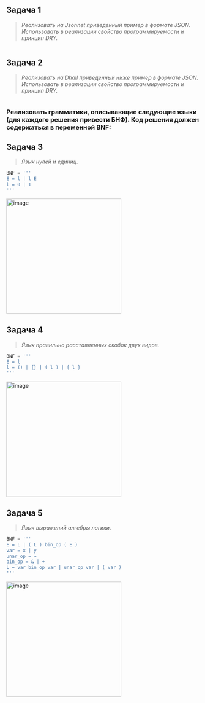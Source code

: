 ## Задача 1
> _Реализовать на Jsonnet приведенный пример в формате JSON. Использовать в реализации свойство программируемости и принцип DRY._

```jsonnet

```

## Задача 2
> _Реализовать на Dhall приведенный ниже пример в формате JSON. Использовать в реализации свойство программируемости и принцип DRY._

```

```

### Реализовать грамматики, описывающие следующие языки (для каждого решения привести БНФ). Код решения должен содержаться в переменной BNF:
## Задача 3
> _Язык нулей и единиц._

```py
BNF = '''
E = l | l E
l = 0 | 1 
'''
```
<img width="300" alt="image" src="https://github.com/user-attachments/assets/82964706-d28f-441f-b47a-529b6db19e04">

## Задача 4
> _Язык правильно расставленных скобок двух видов._

```py
BNF = '''
E = l 
l = () | {} | ( l ) | { l }
'''
```
<img width="300" alt="image" src="https://github.com/user-attachments/assets/87ea90e9-e814-404f-8b25-69620a74b21a">


## Задача 5
> _Язык выражений алгебры логики._

```py
BNF = '''
E = L | ( L ) bin_op ( E )
var = x | y
unar_op = ~
bin_op = & | +
L = var bin_op var | unar_op var | ( var ) 
'''
```
<img width="300" alt="image" src="https://github.com/user-attachments/assets/ccbeb2bf-e41c-40bd-a49d-423fe4f50522">

